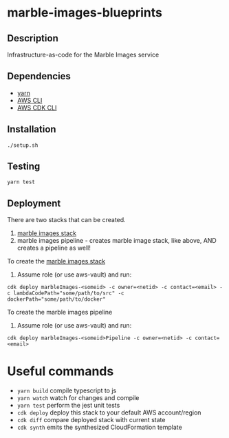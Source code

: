 # marble-images-blueprints

## Description
Infrastructure-as-code for the Marble Images service

## Dependencies

  * [yarn](https://yarnpkg.com/lang/en/)
  * [AWS CLI](https://aws.amazon.com/cli/)
  * [AWS CDK CLI](https://docs.aws.amazon.com/cdk/latest/guide/tools.html)

## Installation
`./setup.sh`

## Testing
`yarn test`

## Deployment
There are two stacks that can be created.
1. [marble images stack](https://github.com/ndlib/marble-images)
2. marble images pipeline - creates marble image stack, like above, AND creates a pipeline as well!


To create the [marble images stack](https://github.com/ndlib/marble-images)
1. Assume role (or use aws-vault) and run:
```
cdk deploy marbleImages-<someid> -c owner=<netid> -c contact=<email> -c lambdaCodePath="some/path/to/src" -c dockerPath="some/path/to/docker"
```


To create the marble images pipeline
1. Assume role (or use aws-vault) and run:
```
cdk deploy marbleImages-<someid>Pipeline -c owner=<netid> -c contact=<email>
```

# Useful commands

 * `yarn build`   compile typescript to js
 * `yarn watch`   watch for changes and compile
 * `yarn test`    perform the jest unit tests
 * `cdk deploy`      deploy this stack to your default AWS account/region
 * `cdk diff`        compare deployed stack with current state
 * `cdk synth`       emits the synthesized CloudFormation template
